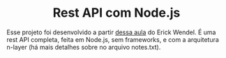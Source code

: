 <h1 align="center"> Rest API com Node.js </h1> 

Esse projeto foi desenvolvido a partir [dessa aula](https://www.youtube.com/watch?v=xR4D2bp8_S0&t=1s) do Erick Wendel. É uma rest API completa, feita em Node.js, sem frameworks, e com a arquitetura n-layer (há mais detalhes sobre no arquivo notes.txt).
